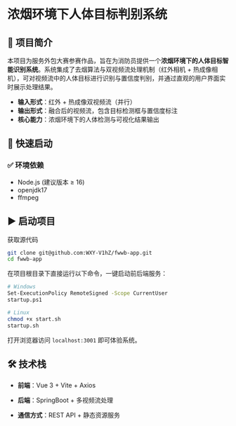 # 浓烟环境下人体目标判别系统

## 📌 项目简介

本项目为服务外包大赛参赛作品，旨在为消防员提供一个**浓烟环境下的人体目标智能识别系统**。系统集成了去烟算法与双视频流处理机制（红外相机 + 热成像相机），可对视频流中的人体目标进行识别与置信度判别，并通过直观的用户界面实时展示处理结果。

- **输入形式**：红外 + 热成像双视频流（并行）
- **输出形式**：融合后的视频流，包含目标检测框与置信度标注
- **核心能力**：浓烟环境下的人体检测与可视化结果输出

## 🚀 快速启动

### ✅ 环境依赖

- Node.js (建议版本 ≥ 16)
- openjdk17
- ffmpeg

## ▶️ 启动项目

获取源代码

```bash
git clone git@github.com:WXY-V1hZ/fwwb-app.git
cd fwwb-app
```

在项目根目录下直接运行以下命令，一键启动前后端服务：

```bash
# Windows
Set-ExecutionPolicy RemoteSigned -Scope CurrentUser
startup.ps1

# Linux
chmod +x start.sh
startup.sh
```

打开浏览器访问 `localhost:3001` 即可体验系统。

## 🛠️ 技术栈

- **前端**：Vue 3 + Vite + Axios
    
- **后端**：SpringBoot + 多视频流处理
    
- **通信方式**：REST API + 静态资源服务
    
